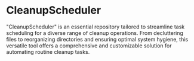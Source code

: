 # CleanupScheduler
"CleanupScheduler" is an essential repository tailored to streamline task scheduling for a diverse range of cleanup operations. From decluttering files to reorganizing directories and ensuring optimal system hygiene, this versatile tool offers a comprehensive and customizable solution for automating routine cleanup tasks.
